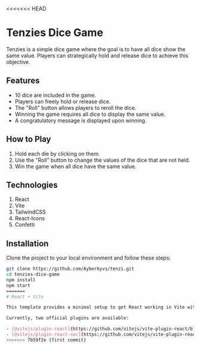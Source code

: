 <<<<<<< HEAD
# Tenzies Dice Game

Tenzies is a simple dice game where the goal is to have all dice show the same value. Players can strategically hold and release dice to achieve this objective.

## Features

- 10 dice are included in the game.
- Players can freely hold or release dice.
- The "Roll" button allows players to reroll the dice.
- Winning the game requires all dice to display the same value.
- A congratulatory message is displayed upon winning.

## How to Play

1. Hold each die by clicking on them.
2. Use the "Roll" button to change the values of the dice that are not held.
3. Win the game when all dice have the same value.

## Technologies
1. React
2. Vite
3. TailwindCSS
4. React-Icons
5. Confetti

## Installation

Clone the project to your local environment and follow these steps:

```bash
git clone https://github.com/Ayberkyvs/tenzi.git
cd tenzies-dice-game
npm install
npm start
=======
# React + Vite

This template provides a minimal setup to get React working in Vite with HMR and some ESLint rules.

Currently, two official plugins are available:

- [@vitejs/plugin-react](https://github.com/vitejs/vite-plugin-react/blob/main/packages/plugin-react/README.md) uses [Babel](https://babeljs.io/) for Fast Refresh
- [@vitejs/plugin-react-swc](https://github.com/vitejs/vite-plugin-react-swc) uses [SWC](https://swc.rs/) for Fast Refresh
>>>>>>> 7b59f2e (first commit)

